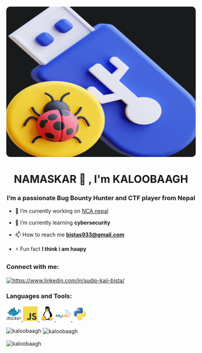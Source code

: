 <p align="center">
  <img src="https://github.com/KALOOBAAGH/KALOO_BAAGH/blob/main/banner.jpg?raw=true" alt="MasterHead" width="600" height="400" style="border-radius: 10px;" />
</p>



<h1 align="center">NAMASKAR 👏 , I'm KALOOBAAGH</h1>


<h3 align="center">I’m a passionate Bug Bounty Hunter and CTF player from Nepal</h3>

- 🔭 I’m currently working on [NCA nepal](https://ncateam.xyz/)

- 🌱 I’m currently learning **cybersecurity**

- 📫 How to reach me **bistas933@gmail.com**

- ⚡ Fun fact **I think i am haapy**

<h3 align="left">Connect with me:</h3>
<p align="left">
<a href="https://linkedin.com/in/https://www.linkedin.com/in/sudip-kaji-bista/" target="blank"><img align="center" src="https://raw.githubusercontent.com/rahuldkjain/github-profile-readme-generator/master/src/images/icons/Social/linked-in-alt.svg" alt="https://www.linkedin.com/in/sudip-kaji-bista/" height="30" width="40" /></a>
</p>

<h3 align="left">Languages and Tools:</h3>
<p align="left"> <a href="https://www.docker.com/" target="_blank" rel="noreferrer"> <img src="https://raw.githubusercontent.com/devicons/devicon/master/icons/docker/docker-original-wordmark.svg" alt="docker" width="40" height="40"/> </a> <a href="https://developer.mozilla.org/en-US/docs/Web/JavaScript" target="_blank" rel="noreferrer"> <img src="https://raw.githubusercontent.com/devicons/devicon/master/icons/javascript/javascript-original.svg" alt="javascript" width="40" height="40"/> </a> <a href="https://www.linux.org/" target="_blank" rel="noreferrer"> <img src="https://raw.githubusercontent.com/devicons/devicon/master/icons/linux/linux-original.svg" alt="linux" width="40" height="40"/> </a> <a href="https://www.mysql.com/" target="_blank" rel="noreferrer"> <img src="https://raw.githubusercontent.com/devicons/devicon/master/icons/mysql/mysql-original-wordmark.svg" alt="mysql" width="40" height="40"/> </a> <a href="https://www.python.org" target="_blank" rel="noreferrer"> <img src="https://raw.githubusercontent.com/devicons/devicon/master/icons/python/python-original.svg" alt="python" width="40" height="40"/> </a> </p>

<p><img align="left" src="https://github-readme-stats.vercel.app/api/top-langs?username=kaloobaagh&show_icons=true&locale=en&layout=compact&theme=tokyonight" alt="kaloobaagh" /></p>

<p>&nbsp;<img align="center" src="https://github-readme-stats.vercel.app/api?username=kaloobaagh&show_icons=true&locale=en&theme=tokyonight" alt="kaloobaagh" /></p>

<p><img align="center" src="https://github-readme-streak-stats.herokuapp.com/?user=kaloobaagh&theme=tokyonight" alt="kaloobaagh" /></p>
